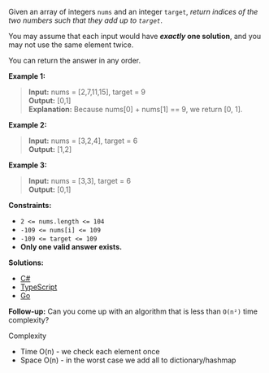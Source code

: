 Given an array of integers `nums` and an integer `target`, _return indices of the two numbers such that they add up to `target`_.

You may assume that each input would have **_exactly_ one solution**, and you may not use the same element twice.

You can return the answer in any order.

 

**Example 1:**

> **Input:** nums = [2,7,11,15], target = 9  
> **Output:** [0,1]  
> **Explanation:** Because nums[0] + nums[1] == 9, we return [0, 1].

**Example 2:**

> **Input:** nums = [3,2,4], target = 6  
> **Output:** [1,2]

**Example 3:**

> **Input:** nums = [3,3], target = 6  
> **Output:** [0,1]
 

**Constraints:**

- `2 <= nums.length <= 104`
- `-109 <= nums[i] <= 109`
- `-109 <= target <= 109`
- **Only one valid answer exists.**

 **Solutions:**

 - [C#](/hashmap/two-sum/two-sum.cs)
 - [TypeScript](/hashmap/two-sum/two-sum.ts)
 - [Go](/hashmap/two-sum/two-sum.go)
 

**Follow-up:** Can you come up with an algorithm that is less than `O(n²)` time complexity?

Complexity
- Time O(n) - we check each element once
- Space O(n) - in the worst case we add all to dictionary/hashmap